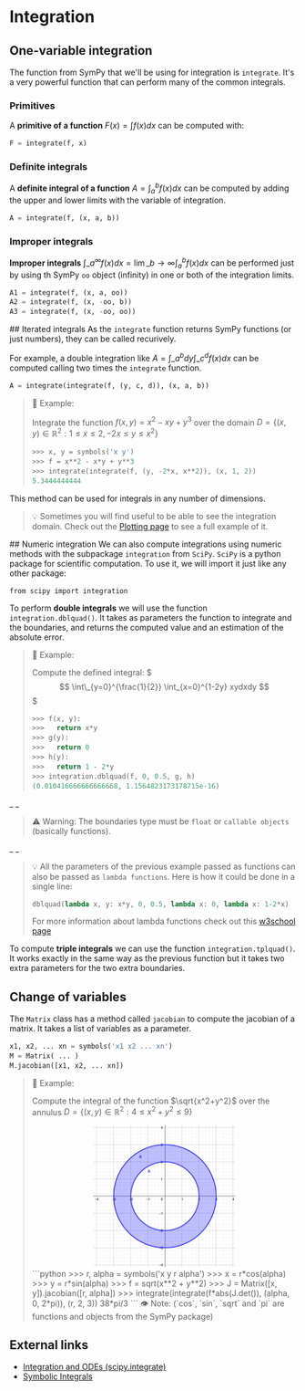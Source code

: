 # Integration

## One-variable integration

The function from SymPy that we'll be using for integration is `integrate`. It's a very powerful function that can perform many of the common integrals.

### Primitives

A **primitive of a function** $F(x)=\int f(x)dx$ can be computed with:

```python
F = integrate(f, x)
```

### Definite integrals

A **definite integral of a function** $A = \int_{a}^{b} f(x)dx$ can be computed by adding the upper and lower limits with the variable of integration.

```python
A = integrate(f, (x, a, b))
```

### Improper integrals

**Improper integrals** $\int\_{a}^{\infty}f(x)dx = \lim\_{b \to \infty} \int_{a}^{b}f(x)dx$ can be performed just by using th SymPy `oo` object (infinity) in one or both of the integration limits.

```python
A1 = integrate(f, (x, a, oo))
A2 = integrate(f, (x, -oo, b))
A3 = integrate(f, (x, -oo, oo))
```

## Iterated integrals
As the `integrate` function returns SymPy functions (or just numbers), they can be called recurively.

For example, a double integration like $A = \int\_{a}^{b} dy \int\_{c}^{d} f(x)dx$ can be computed calling two times the `integrate` function.

```python
A = integrate(integrate(f, (y, c, d)), (x, a, b))
```

> 📝 Example:
>
> Integrate the function $f(x,y) = x^2 - xy + y^3$ over the domain $D= \left\lbrace (x,y)\in\mathbb{R}^2:1\leq x\leq 2,-2x\leq y\leq x^2 \right\rbrace$
>
> ```python
> >>> x, y = symbols('x y')
> >>> f = x**2 - x*y + y**3
> >>> integrate(integrate(f, (y, -2*x, x**2)), (x, 1, 2))
> 5.3444444444
> ```

This method can be used for integrals in any number of dimensions.

> 💡 Sometimes you will find useful to be able to see the integration domain. Check out the [Plotting page](plotting.html#integration-domain) to see a full example of it.

## Numeric integration
We can also compute integrations using numeric methods with the subpackage `integration` from `SciPy`. `SciPy` is a python package for scientific computation. To use it, we will import it just like any other package:

```
from scipy import integration
```

To perform **double integrals** we will use the function `integration.dblquad()`. It takes as parameters the function to integrate and the boundaries, and returns the computed value and an estimation of the absolute error.

> 📝 Example:
>
> Compute the defined integral: $$$ \int\_{y=0}^{\frac{1}{2}} \int_{x=0}^{1-2y} xydxdy $$$
>
> ```python
> >>> f(x, y):
> >>>   return x*y
> >>> g(y):
> >>>   return 0
> >>> h(y):
> >>>   return 1 - 2*y
> >>> integration.dblquad(f, 0, 0.5, g, h)
> (0.010416666666666668, 1.1564823173178715e-16)
> ```

\_ \_

> ⚠️ Warning: The boundaries type must be `float` or `callable objects` (basically functions).

\_ \_

> 💡 All the parameters of the previous example passed as functions can also be passed as `lambda functions`. Here is how it could be done in a single line:
>
> ```python
> dblquad(lambda x, y: x*y, 0, 0.5, lambda x: 0, lambda x: 1-2*x)
> ```
>
> For more information about lambda functions check out this [w3school page](https://www.w3schools.com/python/python_lambda.asp)

To compute **triple integrals** we can use the function `integration.tplquad()`. It works exactly in the same way as the previous function but it takes two extra parameters for the two extra boundaries.

## Change of variables

The `Matrix` class has a method called `jacobian` to compute the jacobian of a matrix. It takes a list of variables as a parameter.

```python
x1, x2, ... xn = symbols('x1 x2 ... xn')
M = Matrix( ... )
M.jacobian([x1, x2, ... xn])
```

> 📝 Example:
>
> Compute the integral of the function $\sqrt{x^2+y^2}$ over the annulus $D = \left\lbrace (x,y)\in\mathbb{R}^2 : 4 \leq x^2 + y^2 \leq 9 \right \rbrace$
>
> <center>
>   <img src="./integration-annulus.png" alt="annulus" width="250" />
> </center>
> ```python
> >>> r, alpha = symbols('x y r alpha')
> >>> x = r*cos(alpha)
> >>> y = r*sin(alpha)
> >>> f = sqrt(x**2 + y**2)
> >>> J = Matrix([x, y]).jacobian([r, alpha])
> >>> integrate(integrate(f*abs(J.det()), (alpha, 0, 2*pi)), (r, 2, 3))
> 38*pi/3
> ```
> 👁️ Note: (`cos`, `sin`, `sqrt` and `pi` are functions and objects from the SymPy package)

## External links

<!--
- [Python](https://www.python.org)
- [Anaconda Distribution](https://www.anaconda.com)
- [Scipy](https://www.scipy.org)
- [Scipy Getting Started](https://www.scipy.org/getting-started.html)
- [Scipy Lecture Notes](http://scipy-lectures.org/index.html)
-->

-   [Integration and ODEs (scipy.integrate)](https://docs.scipy.org/doc/scipy/reference/integrate.html)
-   [Symbolic Integrals](https://docs.sympy.org/latest/modules/integrals/integrals.html)

<Autors autors="raul"/>
